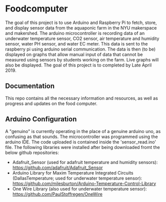 # Foodcomputer
The goal of this project is to use Arduino and Raspberry Pi to fetch, store, and display sensor data from the aquaponic farm in the NYU makerspace and makershed. The arduino microcontroller is recording data of an underwater temperature sensor, CO2 sensor, air temperature and humidity sensor, water PH sensor, and water EC meter. This data is sent to the raspberry pi using arduino serial communication. The data is then (to be) displayed on graphs that allow manual input of data that cannot be measured using sensors by students working on the farm. Live graphs will also be displayed. The goal of this project is to completed by Late April 2019.
## Documentation
This repo contains all the necessary information and resources, as well as progress and updates on the food computer.
## Arduino Configuration
  A "genuino" is currently operating in the place of a genuine arduino uno, as confusing as that sounds. The microcontroller was programmed using the arduino IDE. The code uploaded is contained inside the 'sensor_read.ino' file. The following libraries were installed after being downloaded fromt the below github repositories:
 - Adafruit_Sensor (used for adafruit temperature and humidity sensors): https://github.com/adafruit/Adafruit_Sensor
 - Arduino Library for Maxim Temperature Integrated Circuits (DallasTemperature; used for underwater temperature sensor): https://github.com/milesburton/Arduino-Temperature-Control-Library
 - One Wire Library (also used for underwater temperature sensor): https://github.com/PaulStoffregen/OneWire
